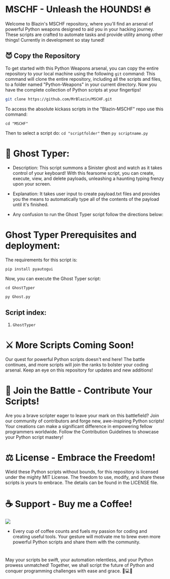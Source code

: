 # MSCHF - Unleash the HOUNDS! 🔥

Welcome to Blazin's MSCHF repository, where you'll find an arsenal of powerful Python weapons designed to aid you in your hacking journey. These scripts are crafted to automate tasks and provide utility among other things! Currently in development so stay tuned!



## 😈 Copy the Repository

To get started with this Python Weapons arsenal, you can copy the entire repository to your local machine using the following `git` command:
This command will clone the entire repository, including all the scripts and files, to a folder named "Python-Weapons" in your current directory. Now you have the complete collection of Python scripts at your fingertips!

```bash
git clone https://github.com/MrBlazin/MSCHF.git
```
To access the absolute kickass scripts in the "Blazin-MSCHF" repo use this command:
```
cd "MSCHF"
```
Then to select a script do: `cd "scriptfolder"` then `py scriptname.py`


# 👻 Ghost Typer:
* Description: This script summons a Sinister ghost and watch as it takes control of your keyboard! With this fearsome script, you can create, execute, view, and delete payloads, unleashing a haunting typing frenzy upon your screen.
  
* Explanation: It takes user input to create payload.txt files and provides you the means to automatically type all of the contents of the payload until it's finished.

* Any confusion to run the Ghost Typer script follow the directions below:
  
# Ghost Typer Prerequisites and deployment:

The requirements for this script is:
```bash
pip install pyautogui
```
Now, you can execute the Ghost Typer script:
```
cd GhostTyper

py Ghost.py
```
## Script index:
1. `GhostTyper`
#

# ⚔️ More Scripts Coming Soon!
Our quest for powerful Python scripts doesn't end here! The battle continues, and more scripts will join the ranks to bolster your coding arsenal. Keep an eye on this repository for updates and new additions!

# 🤝 Join the Battle - Contribute Your Scripts!
Are you a brave scripter eager to leave your mark on this battlefield? Join our community of contributors and forge new, awe-inspiring Python scripts! Your creations can make a significant difference in empowering fellow programmers worldwide. Follow the Contribution Guidelines to showcase your Python script mastery!

# ⚖️ License - Embrace the Freedom!
Wield these Python scripts without bounds, for this repository is licensed under the mighty MIT License. The freedom to use, modify, and share these scripts is yours to embrace. The details can be found in the LICENSE file.

# ☕ Support - Buy me a Coffee!

<a href="https://www.buymeacoffee.com/MrBlazin"><img src="https://img.buymeacoffee.com/button-api/?text=Buy me a coffee&emoji=☕&slug=MrBlazin&button_colour=FF5F5F&font_colour=ffffff&font_family=Arial&outline_colour=000000&coffee_colour=FFDD00" /></a>

* Every cup of coffee counts and fuels my passion for coding and creating useful tools. Your gesture will motivate me to brew even more powerful Python scripts and share them with the community.
  
# 
May your scripts be swift, your automation relentless, and your Python prowess unmatched! Together, we shall script the future of Python and conquer programming challenges with ease and grace. 🚀💻💥
